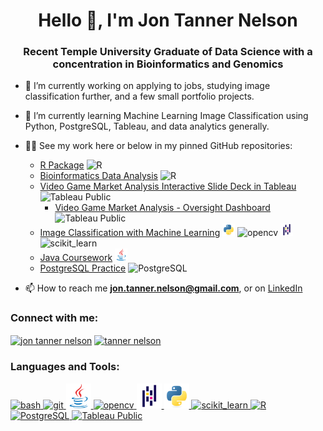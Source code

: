 <h1 align="center">Hello 👋, I'm Jon Tanner Nelson</h1>
<h3 align="center">Recent Temple University Graduate of Data Science with a concentration in Bioinformatics and Genomics</h3>

- 🔭 I’m currently working on applying to jobs, studying image classification further, and a few small portfolio projects. 

- 🌱 I’m currently learning Machine Learning Image Classification using Python, PostgreSQL, Tableau, and data analytics generally. 

- 👨‍💻 See my work here or below in my pinned GitHub repositories: 
    -  [R Package](https://github.com/J-T-Nelson/GWASpops.pheno2geno) <img src="https://cran.r-project.org/Rlogo.svg" alt="R" width="20" height="20"/>
    -  [Bioinformatics Data Analysis](https://github.com/J-T-Nelson/Final_report_GWAS_1000Genomes_analysis)  <img src="https://cran.r-project.org/Rlogo.svg" alt="R" width="20" height="20"/>
    -  [Video Game Market Analysis Interactive Slide Deck in Tableau](https://public.tableau.com/app/profile/jon.nelson3747/viz/VideoGameMarketAnalysis_16896274070350/BroadInsightsintotheVideoGameIndustry) <img src="https://cdn.worldvectorlogo.com/logos/tableau-software.svg" alt="Tableau Public" width="20" height="20"/>
        - [Video Game Market Analysis - Oversight Dashboard](https://public.tableau.com/app/profile/jon.nelson3747/viz/VideoGameMarketAnalysis-OversightDashboard_16897101170220/ExecutiveDash#1) <img src="https://cdn.worldvectorlogo.com/logos/tableau-software.svg" alt="Tableau Public" width="20" height="20"/>
    -  [Image Classification with Machine Learning](https://github.com/J-T-Nelson/PoDS_Final) <img src="https://raw.githubusercontent.com/devicons/devicon/master/icons/python/python-original.svg" alt="python" width="20" height="20"/> <img src="https://www.vectorlogo.zone/logos/opencv/opencv-icon.svg" alt="opencv" width="20" height="20"/> <img src="https://raw.githubusercontent.com/devicons/devicon/2ae2a900d2f041da66e950e4d48052658d850630/icons/pandas/pandas-original.svg" alt="pandas" width="20" height="20"/> <img src="https://upload.wikimedia.org/wikipedia/commons/0/05/Scikit_learn_logo_small.svg" alt="scikit_learn" width="20" height="20"/>
    -  [Java Coursework](https://github.com/J-T-Nelson/Java_code_TempleU) <img src="https://raw.githubusercontent.com/devicons/devicon/master/icons/java/java-original.svg" alt="java" width="20" height="20"/>
    -  [PostgreSQL Practice](https://github.com/J-T-Nelson/PostgreSQL_code/tree/master) <img src="https://upload.wikimedia.org/wikipedia/commons/thumb/2/29/Postgresql_elephant.svg/1200px-Postgresql_elephant.svg.png" alt="PostgreSQL" width="20" height="20"/>

- 📫 How to reach me **jon.tanner.nelson@gmail.com**, or on [LinkedIn](https://www.linkedin.com/in/jon-tanner-nelson/) 

<h3 align="left">Connect with me:</h3>
<p align="left">
<a href="https://www.linkedin.com/in/jon-tanner-nelson/" target="blank"><img align="center" src="https://raw.githubusercontent.com/rahuldkjain/github-profile-readme-generator/master/src/images/icons/Social/linked-in-alt.svg" alt="jon tanner nelson" height="30" width="40" /></a>
<a href="https://www.kaggle.com/jtnelson" target="blank"><img align="center" src="https://raw.githubusercontent.com/rahuldkjain/github-profile-readme-generator/master/src/images/icons/Social/kaggle.svg" alt="tanner nelson" height="30" width="40" /></a>
</p>

<h3 align="left">Languages and Tools:</h3>
<p align="left"> 
  <a href="https://www.gnu.org/software/bash/" target="_blank" rel="noreferrer"> <img src="https://www.vectorlogo.zone/logos/gnu_bash/gnu_bash-icon.svg" alt="bash" width="40" height="40"/> </a> <a href="https://git-scm.com/" target="_blank" rel="noreferrer"> <img src="https://www.vectorlogo.zone/logos/git-scm/git-scm-icon.svg" alt="git" width="40" height="40"/> </a> 
  <a href="https://www.java.com" target="_blank" rel="noreferrer"> <img src="https://raw.githubusercontent.com/devicons/devicon/master/icons/java/java-original.svg" alt="java" width="40" height="40"/> </a> <a href="https://opencv.org/" target="_blank" rel="noreferrer"> <img src="https://www.vectorlogo.zone/logos/opencv/opencv-icon.svg" alt="opencv" width="40" height="40"/> 
  </a> <a href="https://pandas.pydata.org/" target="_blank" rel="noreferrer"> <img src="https://raw.githubusercontent.com/devicons/devicon/2ae2a900d2f041da66e950e4d48052658d850630/icons/pandas/pandas-original.svg" alt="pandas" width="40" height="40"/> </a> 
  <a href="https://www.python.org" target="_blank" rel="noreferrer"> <img src="https://raw.githubusercontent.com/devicons/devicon/master/icons/python/python-original.svg" alt="python" width="40" height="40"/> </a> 
  <a href="https://scikit-learn.org/" target="_blank" rel="noreferrer"> <img src="https://upload.wikimedia.org/wikipedia/commons/0/05/Scikit_learn_logo_small.svg" alt="scikit_learn" width="40" height="40"/> </a> 
  <a href="https://cran.r-project.org/" target="_blank" rel="noreferrer"> <img src="https://cran.r-project.org/Rlogo.svg" alt="R" width="40" height="40"/> </a>
  <a href="https://www.postgresql.org/" target="_blank" rel="noreferrer"> <img src="https://upload.wikimedia.org/wikipedia/commons/thumb/2/29/Postgresql_elephant.svg/1200px-Postgresql_elephant.svg.png" alt="PostgreSQL" width="40" height="40"/> </a>
  <a href="https://public.tableau.com/app/discover"> <img src="https://cdn.worldvectorlogo.com/logos/tableau-software.svg" alt="Tableau Public" width="40" height="40"/> </a>
</p>

<!--
**J-T-Nelson/J-T-Nelson** is a ✨ _special_ ✨ repository because its `README.md` (this file) appears on your GitHub profile.

Here are some ideas to get you started:

- 🔭 I’m currently working on ...
- 🌱 I’m currently learning ...
- 👯 I’m looking to collaborate on ...
- 🤔 I’m looking for help with ...
- 💬 Ask me about ...
- 📫 How to reach me: ...
- 😄 Pronouns: ...
- ⚡ Fun fact: ...
-->
